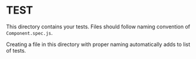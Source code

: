 # TEST

This directory contains your tests. Files should follow naming convention of `Component.spec.js`.

Creating a file in this directory with proper naming automatically adds to list of tests.
